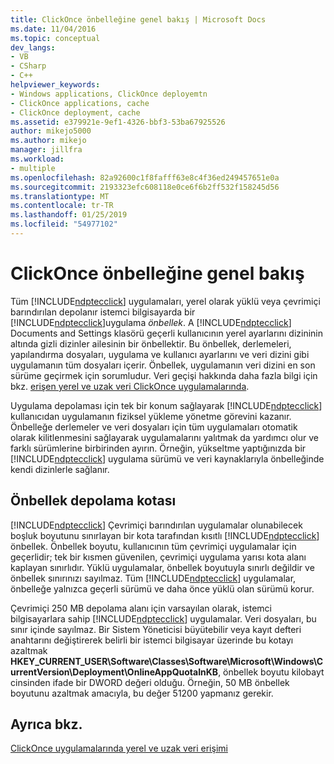 ```yaml
---
title: ClickOnce önbelleğine genel bakış | Microsoft Docs
ms.date: 11/04/2016
ms.topic: conceptual
dev_langs:
- VB
- CSharp
- C++
helpviewer_keywords:
- Windows applications, ClickOnce deployemtn
- ClickOnce applications, cache
- ClickOnce deployment, cache
ms.assetid: e379921e-9ef1-4326-bbf3-53ba67925526
author: mikejo5000
ms.author: mikejo
manager: jillfra
ms.workload:
- multiple
ms.openlocfilehash: 82a92600c1f8fafff63e8c4f36ed249457651e0a
ms.sourcegitcommit: 2193323efc608118e0ce6f6b2ff532f158245d56
ms.translationtype: MT
ms.contentlocale: tr-TR
ms.lasthandoff: 01/25/2019
ms.locfileid: "54977102"
---
```

# <a name="clickonce-cache-overview"></a>ClickOnce önbelleğine genel bakış
Tüm [!INCLUDE[ndptecclick](../deployment/includes/ndptecclick_md.md)] uygulamaları, yerel olarak yüklü veya çevrimiçi barındırılan depolanır istemci bilgisayarda bir [!INCLUDE[ndptecclick](../deployment/includes/ndptecclick_md.md)]uygulama *önbellek*. A [!INCLUDE[ndptecclick](../deployment/includes/ndptecclick_md.md)] Documents and Settings klasörü geçerli kullanıcının yerel ayarlarını dizininin altında gizli dizinler ailesinin bir önbellektir. Bu önbellek, derlemeleri, yapılandırma dosyaları, uygulama ve kullanıcı ayarlarını ve veri dizini gibi uygulamanın tüm dosyaları içerir. Önbellek, uygulamanın veri dizini en son sürüme geçirmek için sorumludur. Veri geçişi hakkında daha fazla bilgi için bkz. [erişen yerel ve uzak veri ClickOnce uygulamalarında](../deployment/accessing-local-and-remote-data-in-clickonce-applications.md).  
  
 Uygulama depolaması için tek bir konum sağlayarak [!INCLUDE[ndptecclick](../deployment/includes/ndptecclick_md.md)] kullanıcıdan uygulamanın fiziksel yükleme yönetme görevini kazanır. Önbelleğe derlemeler ve veri dosyaları için tüm uygulamaları otomatik olarak kilitlenmesini sağlayarak uygulamalarını yalıtmak da yardımcı olur ve farklı sürümlerine birbirinden ayırın. Örneğin, yükseltme yaptığınızda bir [!INCLUDE[ndptecclick](../deployment/includes/ndptecclick_md.md)] uygulama sürümü ve veri kaynaklarıyla önbelleğinde kendi dizinlerle sağlanır.  
  
## <a name="cache-storage-quota"></a>Önbellek depolama kotası  
 [!INCLUDE[ndptecclick](../deployment/includes/ndptecclick_md.md)] Çevrimiçi barındırılan uygulamalar olunabilecek boşluk boyutunu sınırlayan bir kota tarafından kısıtlı [!INCLUDE[ndptecclick](../deployment/includes/ndptecclick_md.md)] önbellek. Önbellek boyutu, kullanıcının tüm çevrimiçi uygulamalar için geçerlidir; tek bir kısmen güvenilen, çevrimiçi uygulama yarısı kota alanı kaplayan sınırlıdır. Yüklü uygulamalar, önbellek boyutuyla sınırlı değildir ve önbellek sınırınızı sayılmaz. Tüm [!INCLUDE[ndptecclick](../deployment/includes/ndptecclick_md.md)] uygulamalar, önbelleğe yalnızca geçerli sürümü ve daha önce yüklü olan sürümü korur.  
  
 Çevrimiçi 250 MB depolama alanı için varsayılan olarak, istemci bilgisayarlara sahip [!INCLUDE[ndptecclick](../deployment/includes/ndptecclick_md.md)] uygulamalar. Veri dosyaları, bu sınır içinde sayılmaz. Bir Sistem Yöneticisi büyütebilir veya kayıt defteri anahtarını değiştirerek belirli bir istemci bilgisayar üzerinde bu kotayı azaltmak **HKEY_CURRENT_USER\Software\Classes\Software\Microsoft\Windows\CurrentVersion\Deployment\OnlineAppQuotaInKB**, önbellek boyutu kilobayt cinsinden ifade bir DWORD değeri olduğu. Örneğin, 50 MB önbellek boyutunu azaltmak amacıyla, bu değer 51200 yapmanız gerekir.  
  
## <a name="see-also"></a>Ayrıca bkz.  
 [ClickOnce uygulamalarında yerel ve uzak veri erişimi](../deployment/accessing-local-and-remote-data-in-clickonce-applications.md)